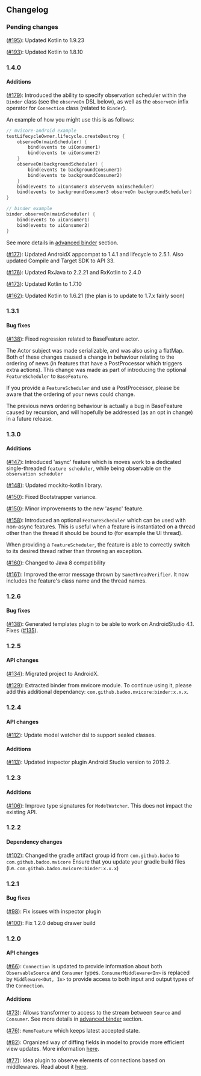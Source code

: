 ## Changelog

### Pending changes

([#195](https://github.com/badoo/MVICore/pull/195)):
Updated Kotlin to 1.9.23

([#193](https://github.com/badoo/MVICore/pull/193)):
Updated Kotlin to 1.8.10

### 1.4.0

#### Additions

([#179](https://github.com/badoo/MVICore/pull/179)):
Introduced the ability to specify observation scheduler within the `Binder` class (see the `observeOn` DSL below), as well as the `observeOn` infix operator for `Connection` class (related to `Binder`).

An example of how you might use this is as follows:

```kotlin
// mvicore-android example
testLifecycleOwner.lifecycle.createDestroy {
    observeOn(mainScheduler) {
        bind(events to uiConsumer1)
        bind(events to uiConsumer2)
    }
    observeOn(backgroundScheduler) {
        bind(events to backgroundConsumer1)
        bind(events to backgroundConsumer2)
    }
    bind(events to uiConsumer3 observeOn mainScheduler)
    bind(events to backgroundConsumer3 observeOn backgroundScheduler)
}

// binder example
binder.observeOn(mainScheduler) {
    bind(events to uiConsumer1)
    bind(events to uiConsumer2)
}
```

See more details in [advanced binder](../binder/binder-advanced/#setting-connections-observation-scheduler) section.

([#177](https://github.com/badoo/MVICore/pull/177)):
Updated AndroidX appcompat to 1.4.1 and lifecycle to 2.5.1. Also updated Compile and Target SDK to API 33.

([#176](https://github.com/badoo/MVICore/pull/176)):
Updated RxJava to 2.2.21 and RxKotlin to 2.4.0

([#173](https://github.com/badoo/MVICore/pull/173)):
Updated Kotlin to 1.7.10

([#162](https://github.com/badoo/MVICore/pull/162)):
Updated Kotlin to 1.6.21 (the plan is to update to 1.7.x fairly soon)

### 1.3.1

#### Bug fixes

([#138](https://github.com/badoo/MVICore/issues/167)):
Fixed regression related to BaseFeature actor.

The Actor subject was made serializable, and was also using a flatMap. Both of these changes caused a change in behaviour relating to the ordering of news (in features that have a PostProcessor which triggers extra actions).
This change was made as part of introducing the optional `FeatureScheduler` to `BaseFeature`.

If you provide a `FeatureScheduler` and use a PostProcessor, please be aware that the ordering of your news could change.

The previous news ordering behaviour is actually a bug in BaseFeature caused by recursion, and will hopefully be addressed (as an opt in change) in a future release.

### 1.3.0

#### Additions

([#147](https://github.com/badoo/MVICore/pull/147)):
Introduced 'async' feature which is moves work to a dedicated single-threaded `feature scheduler`, while being observable on the `observation scheduler`

([#148](https://github.com/badoo/MVICore/pull/148)):
Updated mockito-kotlin library.

([#150](https://github.com/badoo/MVICore/pull/150)):
Fixed Bootstrapper variance.

([#150](https://github.com/badoo/MVICore/pull/155)):
Minor improvements to the new 'async' feature.

([#158](https://github.com/badoo/MVICore/pull/158)):
Introduced an optional `FeatureScheduler` which can be used with non-async features.
This is useful when a feature is instantiated on a thread other than the thread it should be bound to (for example the UI thread).

When providing a `FeatureScheduler`, the feature is able to correctly switch to its desired thread rather than throwing an exception.

([#160](https://github.com/badoo/MVICore/pull/160)):
Changed to Java 8 compatibility

([#161](https://github.com/badoo/MVICore/pull/161)):
Improved the error message thrown by `SameThreadVerifier`. It now includes the feature's class name and the thread names.

### 1.2.6

#### Bug fixes

([#138](https://github.com/badoo/MVICore/pull/138)):
Generated templates plugin to be able to work on AndroidStudio 4.1. Fixes ([#135](https://github.com/badoo/MVICore/issues/135)).

### 1.2.5

#### API changes

([#134](https://github.com/badoo/MVICore/pull/134)):
Migrated project to AndroidX.

([#129](https://github.com/badoo/MVICore/pull/129)):
Extracted binder from mvicore module. To continue using it, please add this additional dependancy: `com.github.badoo.mvicore:binder:x.x.x`.

### 1.2.4

#### API changes

([#112](https://github.com/badoo/MVICore/pull/112)):
Update model watcher dsl to support sealed classes.

#### Additions

([#113](https://github.com/badoo/MVICore/pull/113)):
Updated inspector plugin Android Studio version to 2019.2.

### 1.2.3

#### Additions

([#106](https://github.com/badoo/MVICore/pull/106)):
Improve type signatures for `ModelWatcher`. This does not impact the existing API.

### 1.2.2

#### Dependency changes

([#102](https://github.com/badoo/MVICore/pull/102)):
Changed the gradle artifact group id from `com.github.badoo` to `com.github.badoo.mvicore`
Ensure that you update your gradle build files (i.e. `com.github.badoo.mvicore:binder:x.x.x`)

### 1.2.1

#### Bug fixes

([#98](https://github.com/badoo/MVICore/pull/98)):
Fix issues with inspector plugin

([#100](https://github.com/badoo/MVICore/pull/100)):
Fix 1.2.0 debug drawer build

### 1.2.0

#### API changes

([#66](https://github.com/badoo/MVICore/pull/66)):
`Connection` is updated to provide information about both `ObservableSource` and `Consumer` types.
`ConsumerMiddleware<In>` is replaced by `Middleware<Out, In>` to provide access to both input and output types of the `Connection`.

#### Additions

([#73](https://github.com/badoo/MVICore/pull/73)):
Allows transformer to access to the stream between `Source` and `Consumer`. See more details in 
[advanced binder](../binder/binder-advanced/#changing-reactive-chain-between-input-and-output) section.

([#76](https://github.com/badoo/MVICore/pull/76)):
`MemoFeature` which keeps latest accepted state.

([#82](https://github.com/badoo/MVICore/pull/82)):
Organized way of diffing fields in model to provide more efficient view updates. More information [here](../extras/modelwatcher/).

([#77](https://github.com/badoo/MVICore/pull/77)):
Idea plugin to observe elements of connections based on middlewares. Read about it [here](../extras/inspectorplugin/#android-studio-plugin-to-observe-elements-of-connections).



